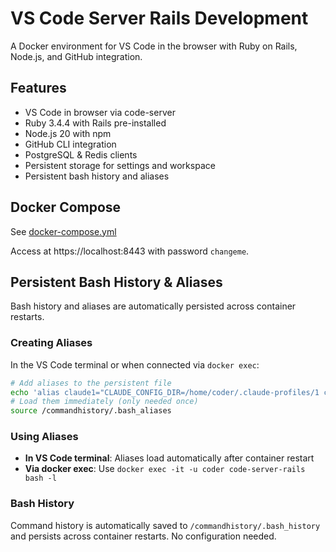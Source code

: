 # VS Code Server Rails Development

A Docker environment for VS Code in the browser with Ruby on Rails, Node.js, and GitHub integration.

## Features

- VS Code in browser via code-server
- Ruby 3.4.4 with Rails pre-installed
- Node.js 20 with npm
- GitHub CLI integration
- PostgreSQL & Redis clients
- Persistent storage for settings and workspace
- Persistent bash history and aliases

## Docker Compose

See [docker-compose.yml](docker-compose.yml)

Access at https://localhost:8443 with password `changeme`.

## Persistent Bash History & Aliases

Bash history and aliases are automatically persisted across container restarts.

### Creating Aliases

In the VS Code terminal or when connected via `docker exec`:

```bash
# Add aliases to the persistent file
echo 'alias claude1="CLAUDE_CONFIG_DIR=/home/coder/.claude-profiles/1 claude"' >> ~/.bash_aliases
# Load them immediately (only needed once)
source /commandhistory/.bash_aliases
```

### Using Aliases

- **In VS Code terminal**: Aliases load automatically after container restart
- **Via docker exec**: Use `docker exec -it -u coder code-server-rails bash -l`

### Bash History

Command history is automatically saved to `/commandhistory/.bash_history` and persists across container restarts. No configuration needed.
 

